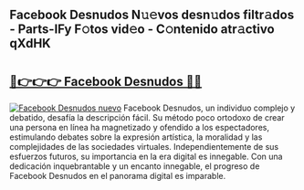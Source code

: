## Facebook Desnudos N𝚞𝚎vos desn𝚞dos filtr𝚊dos - Parts-IFy F𝚘tos vid𝚎o - C𝚘ntenido atr𝚊ctivo qXdHK

# <h2><a href="http://mb4ckg8.tromn.icu/?c=Facebook+Desnudos">🔗👉👉👉 Facebook Desnudos 🔗🔗</a></h2>

[![Facebook Desnudos nuevo](https://i.imgur.com/pEAQMta.gif)](http://mb4ckg8.tromn.icu/?c=Facebook+Desnudos)
Facebook Desnudos, un individuo complejo y debatido, desafía la descripción fácil. Su método poco ortodoxo de crear una persona en línea ha magnetizado y ofendido a los espectadores, estimulando debates sobre la expresión artística, la moralidad y las complejidades de las sociedades virtuales. Independientemente de sus esfuerzos futuros, su importancia en la era digital es innegable. Con una dedicación inquebrantable y un encanto innegable, el progreso de Facebook Desnudos en el panorama digital es imparable.
